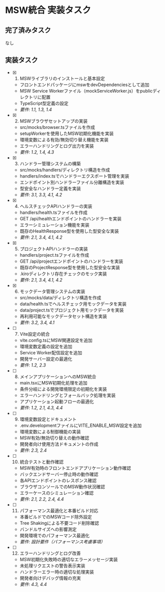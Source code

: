# MSW統合 実装タスク

## 完了済みタスク

なし

## 実装タスク

- [x] 1. MSWライブラリのインストールと基本設定
  - フロントエンドパッケージにmswをdevDependenciesとして追加
  - MSW Service Workerファイル（mockServiceWorker.js）をpublicディレクトリに配置
  - TypeScript型定義の設定
  - _要件: 1.1, 1.3, 1.4_

- [x] 2. MSWブラウザセットアップの実装
  - src/mocks/browser.tsファイルを作成
  - setupWorkerを使用したMSW初期化機能を実装
  - 環境変数による有効/無効切り替え機能を実装
  - エラーハンドリングとログ出力を実装
  - _要件: 1.2, 1.4, 4.3_

- [x] 3. ハンドラー管理システムの構築
  - src/mocks/handlers/ディレクトリ構造を作成
  - handlers/index.tsでハンドラーエクスポート管理を実装
  - エンドポイント別ハンドラーファイル分離構造を実装
  - 型安全なハンドラー定義を実装
  - _要件: 3.1, 3.3, 4.1, 4.2_

- [x] 4. ヘルスチェックAPIハンドラーの実装
  - handlers/health.tsファイルを作成
  - GET /api/healthエンドポイントのハンドラーを実装
  - エラーシミュレーション機能を実装
  - 既存のHealthResponse型を使用した型安全な実装
  - _要件: 2.1, 3.4, 4.1, 4.2_

- [x] 5. プロジェクトAPIハンドラーの実装
  - handlers/project.tsファイルを作成
  - GET /api/projectエンドポイントのハンドラーを実装
  - 既存のProjectResponse型を使用した型安全な実装
  - .kiroディレクトリ存在チェックのモック実装
  - _要件: 2.1, 3.4, 4.1, 4.2_

- [x] 6. モックデータ管理システムの実装
  - src/mocks/data/ディレクトリ構造を作成
  - data/health.tsでヘルスチェック用モックデータを実装
  - data/project.tsでプロジェクト用モックデータを実装
  - 再利用可能なモックデータセット構造を実装
  - _要件: 3.2, 3.4, 4.1_

- [ ] 7. Vite設定の統合
  - vite.config.tsにMSW関連設定を追加
  - 環境変数定義の設定を追加
  - Service Worker配信設定を追加
  - 開発サーバー設定の最適化
  - _要件: 1.2, 2.3_

- [ ] 8. メインアプリケーションへのMSW統合
  - main.tsxにMSW初期化処理を追加
  - 条件分岐による開発環境限定の初期化を実装
  - エラーハンドリングとフォールバック処理を実装
  - アプリケーション起動フローの最適化
  - _要件: 1.2, 2.1, 4.3, 4.4_

- [ ] 9. 環境変数設定とドキュメント
  - .env.developmentファイルにVITE_ENABLE_MSW設定を追加
  - 環境変数による制御機能の実装
  - MSW有効/無効切り替えの動作確認
  - 開発者向け使用方法ドキュメントの作成
  - _要件: 2.3, 2.4_

- [ ] 10. 統合テストと動作確認
  - MSW有効時のフロントエンドアプリケーション動作確認
  - バックエンドサーバー停止時の動作確認
  - 各APIエンドポイントのレスポンス確認
  - ブラウザコンソールでのMSW動作状況確認
  - エラーケースのシミュレーション確認
  - _要件: 2.1, 2.2, 2.4, 4.4_

- [ ] 11. パフォーマンス最適化と本番ビルド対応
  - 本番ビルドでのMSWコード除外設定
  - Tree Shakingによる不要コード削除確認
  - バンドルサイズへの影響測定
  - 開発環境でのパフォーマンス最適化
  - _要件: 設計要件（パフォーマンス考慮事項）_

- [ ] 12. エラーハンドリングとログ改善
  - MSW初期化失敗時の適切なエラーメッセージ実装
  - 未処理リクエストの警告表示実装
  - ハンドラーエラー時の適切な処理実装
  - 開発者向けデバッグ情報の充実
  - _要件: 4.3, 4.4_
